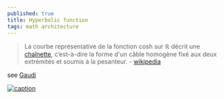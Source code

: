 ```yaml
---
published: true
title: Hyperbolic function
tags: math architecture
---
```

> La courbe représentative de la fonction cosh sur ℝ décrit une [chaînette](https://fr.wikipedia.org/wiki/Cha%C3%AEnette), c’est-à-dire la forme d'un câble homogène fixé aux deux extrémités et soumis à la pesanteur. - [wikipedia](https://fr.wikipedia.org/wiki/Cosinus_hyperbolique) 

see [Gaudi](https://fr.wikipedia.org/wiki/Antoni_Gaud%C3%AD)

[![caption](https://img.youtube.com/vi/aC5cYc7XhIs/0.jpg)](https://www.youtube.com/watch?v=aC5cYc7XhIs)

